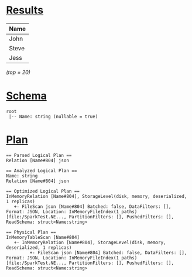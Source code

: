 # [Results](#tab/results)

|Name |
|-----|
|John |
|Steve|
|Jess |

_(top = 20)_

# [Schema](#tab/schema)

```shell
root
 |-- Name: string (nullable = true)

```

# [Plan](#tab/plan)

```shell
== Parsed Logical Plan ==
Relation [Name#804] json

== Analyzed Logical Plan ==
Name: string
Relation [Name#804] json

== Optimized Logical Plan ==
InMemoryRelation [Name#804], StorageLevel(disk, memory, deserialized, 1 replicas)
   +- FileScan json [Name#804] Batched: false, DataFilters: [], Format: JSON, Location: InMemoryFileIndex(1 paths)[file:/SparkTest.NE..., PartitionFilters: [], PushedFilters: [], ReadSchema: struct<Name:string>

== Physical Plan ==
InMemoryTableScan [Name#804]
   +- InMemoryRelation [Name#804], StorageLevel(disk, memory, deserialized, 1 replicas)
         +- FileScan json [Name#804] Batched: false, DataFilters: [], Format: JSON, Location: InMemoryFileIndex(1 paths)[file:/SparkTest.NE..., PartitionFilters: [], PushedFilters: [], ReadSchema: struct<Name:string>

```

